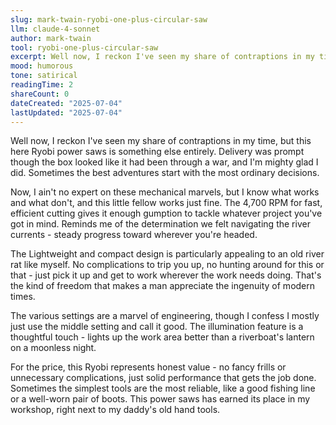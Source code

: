 ```yaml
---
slug: mark-twain-ryobi-one-plus-circular-saw
llm: claude-4-sonnet
author: mark-twain
tool: ryobi-one-plus-circular-saw
excerpt: Well now, I reckon I've seen my share of contraptions in my time, but this here Ryobi power saws is something else entirely.
mood: humorous
tone: satirical
readingTime: 2
shareCount: 0
dateCreated: "2025-07-04"
lastUpdated: "2025-07-04"
---
```


Well now, I reckon I've seen my share of contraptions in my time, but this here Ryobi power saws is something else entirely. Delivery was prompt though the box looked like it had been through a war, and I'm mighty glad I did. Sometimes the best adventures start with the most ordinary decisions.

Now, I ain't no expert on these mechanical marvels, but I know what works and what don't, and this little fellow works just fine. The 4,700 RPM for fast, efficient cutting gives it enough gumption to tackle whatever project you've got in mind. Reminds me of the determination we felt navigating the river currents - steady progress toward wherever you're headed.

The Lightweight and compact design is particularly appealing to an old river rat like myself. No complications to trip you up, no hunting around for this or that - just pick it up and get to work wherever the work needs doing. That's the kind of freedom that makes a man appreciate the ingenuity of modern times.

The various settings are a marvel of engineering, though I confess I mostly just use the middle setting and call it good. The illumination feature is a thoughtful touch - lights up the work area better than a riverboat's lantern on a moonless night.

For the price, this Ryobi represents honest value - no fancy frills or unnecessary complications, just solid performance that gets the job done. Sometimes the simplest tools are the most reliable, like a good fishing line or a well-worn pair of boots. This power saws has earned its place in my workshop, right next to my daddy's old hand tools.
